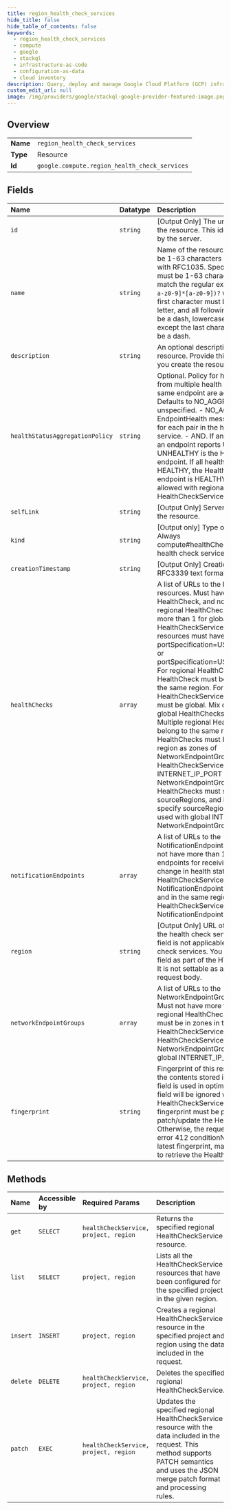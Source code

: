 ```yaml
---
title: region_health_check_services
hide_title: false
hide_table_of_contents: false
keywords:
  - region_health_check_services
  - compute
  - google    
  - stackql
  - infrastructure-as-code
  - configuration-as-data
  - cloud inventory
description: Query, deploy and manage Google Cloud Platform (GCP) infrastructure and resources using SQL
custom_edit_url: null
image: /img/providers/google/stackql-google-provider-featured-image.png
---
```

  
    

## Overview
<table><tbody>
<tr><td><b>Name</b></td><td><code>region_health_check_services</code></td></tr>
<tr><td><b>Type</b></td><td>Resource</td></tr>
<tr><td><b>Id</b></td><td><code>google.compute.region_health_check_services</code></td></tr>
</tbody></table>

## Fields
| Name | Datatype | Description |
|:-----|:---------|:------------|
| `id` | `string` | [Output Only] The unique identifier for the resource. This identifier is defined by the server. |
| `name` | `string` | Name of the resource. The name must be 1-63 characters long, and comply with RFC1035. Specifically, the name must be 1-63 characters long and match the regular expression `[a-z]([-a-z0-9]*[a-z0-9])?` which means the first character must be a lowercase letter, and all following characters must be a dash, lowercase letter, or digit, except the last character, which cannot be a dash. |
| `description` | `string` | An optional description of this resource. Provide this property when you create the resource. |
| `healthStatusAggregationPolicy` | `string` | Optional. Policy for how the results from multiple health checks for the same endpoint are aggregated. Defaults to NO_AGGREGATION if unspecified. - NO_AGGREGATION. An EndpointHealth message is returned for each pair in the health check service. - AND. If any health check of an endpoint reports UNHEALTHY, then UNHEALTHY is the HealthState of the endpoint. If all health checks report HEALTHY, the HealthState of the endpoint is HEALTHY. . This is only allowed with regional HealthCheckService. |
| `selfLink` | `string` | [Output Only] Server-defined URL for the resource. |
| `kind` | `string` | [Output only] Type of the resource. Always compute#healthCheckServicefor health check services. |
| `creationTimestamp` | `string` | [Output Only] Creation timestamp in RFC3339 text format. |
| `healthChecks` | `array` | A list of URLs to the HealthCheck resources. Must have at least one HealthCheck, and not more than 10 for regional HealthCheckService, and not more than 1 for global HealthCheckService. HealthCheck resources must have portSpecification=USE_SERVING_PORT or portSpecification=USE_FIXED_PORT. For regional HealthCheckService, the HealthCheck must be regional and in the same region. For global HealthCheckService, HealthCheck must be global. Mix of regional and global HealthChecks is not supported. Multiple regional HealthChecks must belong to the same region. Regional HealthChecks must belong to the same region as zones of NetworkEndpointGroups. For global HealthCheckService using global INTERNET_IP_PORT NetworkEndpointGroups, the global HealthChecks must specify sourceRegions, and HealthChecks that specify sourceRegions can only be used with global INTERNET_IP_PORT NetworkEndpointGroups. |
| `notificationEndpoints` | `array` | A list of URLs to the NotificationEndpoint resources. Must not have more than 10. A list of endpoints for receiving notifications of change in health status. For regional HealthCheckService, NotificationEndpoint must be regional and in the same region. For global HealthCheckService, NotificationEndpoint must be global. |
| `region` | `string` | [Output Only] URL of the region where the health check service resides. This field is not applicable to global health check services. You must specify this field as part of the HTTP request URL. It is not settable as a field in the request body. |
| `networkEndpointGroups` | `array` | A list of URLs to the NetworkEndpointGroup resources. Must not have more than 100. For regional HealthCheckService, NEGs must be in zones in the region of the HealthCheckService. For global HealthCheckServices, the NetworkEndpointGroups must be global INTERNET_IP_PORT. |
| `fingerprint` | `string` | Fingerprint of this resource. A hash of the contents stored in this object. This field is used in optimistic locking. This field will be ignored when inserting a HealthCheckService. An up-to-date fingerprint must be provided in order to patch/update the HealthCheckService; Otherwise, the request will fail with error 412 conditionNotMet. To see the latest fingerprint, make a get() request to retrieve the HealthCheckService. |
## Methods
| Name | Accessible by | Required Params | Description |
|:-----|:--------------|:----------------|:------------|
| `get` | `SELECT` | `healthCheckService, project, region` | Returns the specified regional HealthCheckService resource. |
| `list` | `SELECT` | `project, region` | Lists all the HealthCheckService resources that have been configured for the specified project in the given region. |
| `insert` | `INSERT` | `project, region` | Creates a regional HealthCheckService resource in the specified project and region using the data included in the request. |
| `delete` | `DELETE` | `healthCheckService, project, region` | Deletes the specified regional HealthCheckService. |
| `patch` | `EXEC` | `healthCheckService, project, region` | Updates the specified regional HealthCheckService resource with the data included in the request. This method supports PATCH semantics and uses the JSON merge patch format and processing rules. |
